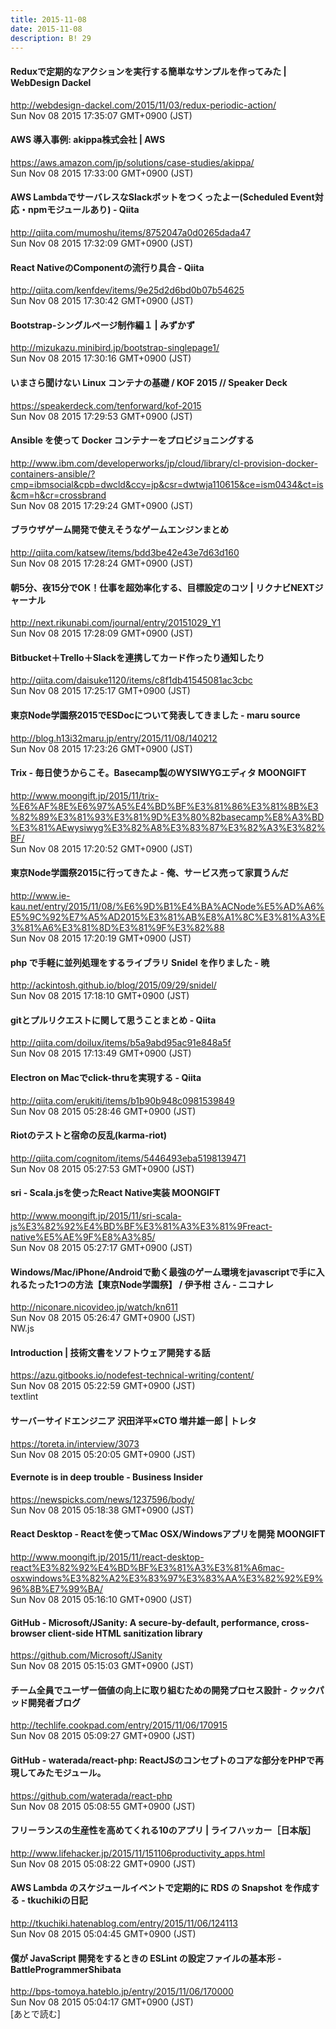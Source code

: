 ```yaml
---
title: 2015-11-08
date: 2015-11-08
description: B! 29
---
```


#### Reduxで定期的なアクションを実行する簡単なサンプルを作ってみた | WebDesign Dackel
http://webdesign-dackel.com/2015/11/03/redux-periodic-action/<br>
Sun Nov 08 2015 17:35:07 GMT+0900 (JST)<br>


#### AWS 導入事例: akippa株式会社 | AWS
https://aws.amazon.com/jp/solutions/case-studies/akippa/<br>
Sun Nov 08 2015 17:33:00 GMT+0900 (JST)<br>


#### AWS LambdaでサーバレスなSlackボットをつくったよー(Scheduled Event対応・npmモジュールあり) - Qiita
http://qiita.com/mumoshu/items/8752047a0d0265dada47<br>
Sun Nov 08 2015 17:32:09 GMT+0900 (JST)<br>


#### React NativeのComponentの流行り具合 - Qiita
http://qiita.com/kenfdev/items/9e25d2d6bd0b07b54625<br>
Sun Nov 08 2015 17:30:42 GMT+0900 (JST)<br>


#### Bootstrap-シングルページ制作編１ | みずかず
http://mizukazu.minibird.jp/bootstrap-singlepage1/<br>
Sun Nov 08 2015 17:30:16 GMT+0900 (JST)<br>


#### いまさら聞けない Linux コンテナの基礎 / KOF 2015 // Speaker Deck
https://speakerdeck.com/tenforward/kof-2015<br>
Sun Nov 08 2015 17:29:53 GMT+0900 (JST)<br>


#### Ansible を使って Docker コンテナーをプロビジョニングする
http://www.ibm.com/developerworks/jp/cloud/library/cl-provision-docker-containers-ansible/?cmp=ibmsocial&cpb=dwcld&ccy=jp&csr=dwtwja110615&ce=ism0434&ct=is&cm=h&cr=crossbrand<br>
Sun Nov 08 2015 17:29:24 GMT+0900 (JST)<br>


#### ブラウザゲーム開発で使えそうなゲームエンジンまとめ
http://qiita.com/katsew/items/bdd3be42e43e7d63d160<br>
Sun Nov 08 2015 17:28:24 GMT+0900 (JST)<br>


#### 朝5分、夜15分でOK！仕事を超効率化する、目標設定のコツ | リクナビNEXTジャーナル
http://next.rikunabi.com/journal/entry/20151029_Y1<br>
Sun Nov 08 2015 17:28:09 GMT+0900 (JST)<br>


#### Bitbucket＋Trello＋Slackを連携してカード作ったり通知したり
http://qiita.com/daisuke1120/items/c8f1db41545081ac3cbc<br>
Sun Nov 08 2015 17:25:17 GMT+0900 (JST)<br>


#### 東京Node学園祭2015でESDocについて発表してきました - maru source
http://blog.h13i32maru.jp/entry/2015/11/08/140212<br>
Sun Nov 08 2015 17:23:26 GMT+0900 (JST)<br>


#### Trix - 毎日使うからこそ。Basecamp製のWYSIWYGエディタ MOONGIFT
http://www.moongift.jp/2015/11/trix-%E6%AF%8E%E6%97%A5%E4%BD%BF%E3%81%86%E3%81%8B%E3%82%89%E3%81%93%E3%81%9D%E3%80%82basecamp%E8%A3%BD%E3%81%AEwysiwyg%E3%82%A8%E3%83%87%E3%82%A3%E3%82%BF/<br>
Sun Nov 08 2015 17:20:52 GMT+0900 (JST)<br>


#### 東京Node学園祭2015に行ってきたよ - 俺、サービス売って家買うんだ
http://www.ie-kau.net/entry/2015/11/08/%E6%9D%B1%E4%BA%ACNode%E5%AD%A6%E5%9C%92%E7%A5%AD2015%E3%81%AB%E8%A1%8C%E3%81%A3%E3%81%A6%E3%81%8D%E3%81%9F%E3%82%88<br>
Sun Nov 08 2015 17:20:19 GMT+0900 (JST)<br>


####      php で手軽に並列処理をするライブラリ Snidel を作りました -  暁  
http://ackintosh.github.io/blog/2015/09/29/snidel/<br>
Sun Nov 08 2015 17:18:10 GMT+0900 (JST)<br>


#### gitとプルリクエストに関して思うことまとめ - Qiita
http://qiita.com/doilux/items/b5a9abd95ac91e848a5f<br>
Sun Nov 08 2015 17:13:49 GMT+0900 (JST)<br>


#### Electron on Macでclick-thruを実現する - Qiita
http://qiita.com/erukiti/items/b1b90b948c0981539849<br>
Sun Nov 08 2015 05:28:46 GMT+0900 (JST)<br>


#### Riotのテストと宿命の反乱(karma-riot)
http://qiita.com/cognitom/items/5446493eba5198139471<br>
Sun Nov 08 2015 05:27:53 GMT+0900 (JST)<br>


#### sri - Scala.jsを使ったReact Native実装 MOONGIFT
http://www.moongift.jp/2015/11/sri-scala-js%E3%82%92%E4%BD%BF%E3%81%A3%E3%81%9Freact-native%E5%AE%9F%E8%A3%85/<br>
Sun Nov 08 2015 05:27:17 GMT+0900 (JST)<br>


#### Windows/Mac/iPhone/Androidで動く最強のゲーム環境をjavascriptで手に入れるたった1つの方法【東京Node学園祭】 / 伊予柑 さん  -  ニコナレ
http://niconare.nicovideo.jp/watch/kn611<br>
Sun Nov 08 2015 05:26:47 GMT+0900 (JST)<br>
NW.js


#### Introduction | 技術文書をソフトウェア開発する話
https://azu.gitbooks.io/nodefest-technical-writing/content/<br>
Sun Nov 08 2015 05:22:59 GMT+0900 (JST)<br>
textlint


#### サーバーサイドエンジニア 沢田洋平×CTO 増井雄一郎 | トレタ
https://toreta.in/interview/3073<br>
Sun Nov 08 2015 05:20:05 GMT+0900 (JST)<br>


####     Evernote is in deep trouble - Business Insider
https://newspicks.com/news/1237596/body/<br>
Sun Nov 08 2015 05:18:38 GMT+0900 (JST)<br>


#### React Desktop - Reactを使ってMac OSX/Windowsアプリを開発 MOONGIFT
http://www.moongift.jp/2015/11/react-desktop-react%E3%82%92%E4%BD%BF%E3%81%A3%E3%81%A6mac-osxwindows%E3%82%A2%E3%83%97%E3%83%AA%E3%82%92%E9%96%8B%E7%99%BA/<br>
Sun Nov 08 2015 05:16:10 GMT+0900 (JST)<br>


#### GitHub - Microsoft/JSanity: A secure-by-default, performance, cross-browser client-side HTML sanitization library
https://github.com/Microsoft/JSanity<br>
Sun Nov 08 2015 05:15:03 GMT+0900 (JST)<br>


#### チーム全員でユーザー価値の向上に取り組むための開発プロセス設計 - クックパッド開発者ブログ
http://techlife.cookpad.com/entry/2015/11/06/170915<br>
Sun Nov 08 2015 05:09:27 GMT+0900 (JST)<br>


#### GitHub - waterada/react-php: ReactJSのコンセプトのコアな部分をPHPで再現してみたモジュール。
https://github.com/waterada/react-php<br>
Sun Nov 08 2015 05:08:55 GMT+0900 (JST)<br>


#### フリーランスの生産性を高めてくれる10のアプリ | ライフハッカー［日本版］
http://www.lifehacker.jp/2015/11/151106productivity_apps.html<br>
Sun Nov 08 2015 05:08:22 GMT+0900 (JST)<br>


#### AWS Lambda のスケジュールイベントで定期的に RDS の Snapshot を作成する - tkuchikiの日記
http://tkuchiki.hatenablog.com/entry/2015/11/06/124113<br>
Sun Nov 08 2015 05:04:45 GMT+0900 (JST)<br>


#### 僕が JavaScript 開発をするときの ESLint の設定ファイルの基本形 - BattleProgrammerShibata
http://bps-tomoya.hateblo.jp/entry/2015/11/06/170000<br>
Sun Nov 08 2015 05:04:17 GMT+0900 (JST)<br>
[あとで読む]


